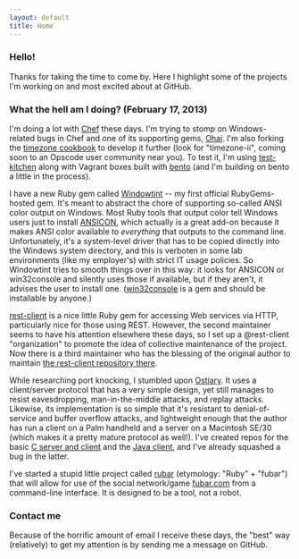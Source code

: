 ```yaml
---
layout: default
title: Home
---
```

### Hello!

Thanks for taking the time to come by. Here I highlight some of the projects I'm working on and most excited about at GitHub.

### What the hell am I doing? (February 17, 2013)

I'm doing a lot with [Chef](http://www.opscode.com/chef/) these days. I'm
trying to stomp on Windows-related bugs in Chef and one of its supporting gems,
[Ohai](https://github.com/L2G/ohai).  I'm also forking the [timezone
cookbook](http://community.opscode.com/cookbooks/timezone) to develop it further
(look for "timezone-ii", coming soon to an Opscode user community near you).  To
test it, I'm using [test-kitchen](https://github.com/opscode/test-kitchen) along
with Vagrant boxes built with [bento](https://github.com/opscode/bento) (and
I'm building on bento a little in the process).

I have a new Ruby gem called [Windowtint](https://rubygems.org/gems/windowtint)
-- my first official RubyGems-hosted gem. It's meant to abstract the chore of
supporting so-called ANSI color output on Windows. Most Ruby tools that output
color tell Windows users just to install
[ANSICON](https://github.com/adoxa/ansicon), which actually is a great add-on
because it makes ANSI color available to _everything_ that outputs to the
command line. Unfortunately, it's a system-level driver that has to be
copied directly into the Windows system directory, and this is <span lang="de"
xml:lang="de">verboten</span> in some lab environments (like my employer's) with
strict IT usage policies. So Windowtint tries to smooth things over in this
way: it looks for ANSICON or win32console and silently uses those if available,
but if they aren't, it advises the user to install one.
([win32console](https://rubygems.org/gems/win32console) is a gem
and should be installable by anyone.)

[rest-client](https://github.com/archiloque/rest-client) is a nice little Ruby gem for accessing Web services via HTTP, particularly nice for those using REST. However, the second maintainer seems to have his attention elsewhere these days, so I set up a @rest-client "organization" to promote the idea of collective maintenance of the project. Now there is a third maintainer who has the blessing of the original author to maintain [the rest-client repository there](https://github.com/rest-client/rest-client).

While researching port knocking, I stumbled upon [Ostiary](http://ingles.homeunix.net/software/ost/).  It uses a client/server protocol that has a very simple design, yet still manages to resist eavesdropping, man-in-the-middle attacks, and replay attacks.  Likewise, its implementation is so simple that it's resistant to denial-of-service and buffer overflow attacks, and lightweight enough that the author has run a client on a Palm handheld and a server on a Macintosh SE/30 (which makes it a pretty mature protocol as well!). I've created repos for the basic [C server and client](https://github.com/L2G/ostiary) and the [Java client](https://github.com/L2G/java-ostiary), and I've already squashed a bug in the latter.

I've started a stupid little project called [rubar](https://github.com/L2G/rubar) (etymology: "Ruby" + "fubar") that will allow for use of the social network/game [fubar.com](http://fubar.com/) from a command-line interface. It is designed to be a tool, not a robot.

### Contact me

Because of the horrific amount of email I receive these days, the "best" way (relatively) to get my attention is by sending me a message on GitHub.
